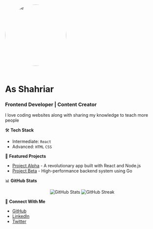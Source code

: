 <img src="https://github.com/johndoe.png" alt="Profile" width="200" height="200" style="border-radius: 50%; margin-bottom: 20px;">

# As Shahriar
### Frontend Developer | Content Creator

I love coding websites along with sharing my knowledge to teach more people

🛠️ **Tech Stack**
- Intermediate: `React`
- Advanced: `HTML` `CSS`

🔭 **Featured Projects**
- [Project Alpha](https://github.com/johndoe/project-alpha) - A revolutionary app built with React and Node.js
- [Project Beta](https://github.com/johndoe/project-beta) - High-performance backend system using Go

📊 **GitHub Stats**
<p align="center">
  <img src="https://github-readme-stats.vercel.app/api?username=shahriarcode69&show_icons=true&theme=dark" alt="GitHub Stats" />
  <img src="https://github-readme-streak-stats.herokuapp.com/?user=shahriarcode69&theme=dark" alt="GitHub Streak" />
</p>

🤝 **Connect With Me**
- [GitHub](https://github.com/shahriarcode69)
- [LinkedIn](https://linkedin.com/in/johndoe)
- [Twitter](https://twitter.com/johndoe)
